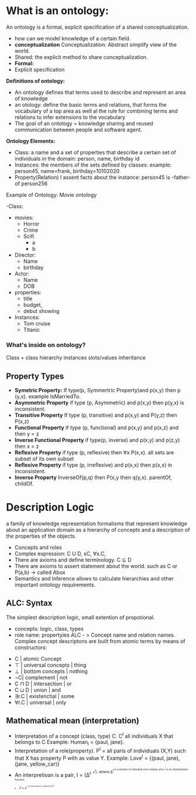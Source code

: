 # What is an ontology:
An ontology is a formal, explicit specification of a shared conceptualization. 
  - how can we model knowledge of a certain field. 
  - **conceptualization** Conceptualization: Abstract simplify view of the world. 
  - Shared: the explicit method to share conceptualization. 
  - **Formal:**
  - Explicit specification

**Definitions of ontology:**
- An ontology defines that terms used to describe and represent an area of knowledge 
- an otology: define the basic terms and relations, that forms the vocabulary of a top area as well al the rule for combining terms and relations to infer extensions to the vocabulary
- The goal of an ontology = knowledge sharing and reused communication between people and software agent. 

**Ontology Elements:**
- Class: a name and a set of properties that describe a certain set of individuals in the domain: person, name, birthday id
- Instances: the members of the sets defined by classes: example: person45, name=frank, birthday=10102020
-  Property(Relation) l assent facts about the instance: person45 is -father-of person256

Example of Ontology: Movie ontology

-Class: 
   - movies:
       - Horror
       - Crime
       - Scifi
         - a
         - b   
   - Director:
     - Name
     - birthday 
   - Actor:
     - Name
     - DOB
- properties:
  - title
  - budget,
  - debut showing
- Instances:
  - Tom cruise
  - Titanic 

### What's inside on ontology?
 Class + class hierarchy
 instances 
 slots/values
 inheritance

## Property Types
- **Symetric Property:** If type(p, Symmertric Property)and p(x,y) then p (y,x). example IsMarriedTo. 
- **Asymmetric Property** if type (p, Asymmetric) and p(x,y) then p(y,x) is inconsistent. 
- **Transitive Property** If type (p, transitive) and p(x,y) and P(y,z) then P(x,z)
- **Functional Property** if type (p, functional) and p(x,y) and p(x,z) and then y = z 
- **Inverse Functional Property** if type(p, inverse) and p(x,y) and p(z,y) then x = z
- **Reflexive Property** if type (p, reflexive) then ∀x P(x,x). all sets are subset of its own subset
- **Reflexive Property** if type (p, irreflexive) and p(x,x) then p(x,x) in inconsistent. 
- **Inverse Property** InverseOf(p,q) then P(x,y then q(y,x). parentOf, childOf. 

# Description Logic
a family of knowledge representation formalisms that represent knowledge about an application domain as a hierarchy of concepts and a description of the properties of the objects.   

- Concepts and roles
- Complex expression: C U D, sC, ∀x.C, 
- There are axioms and define terminology. C ⊆ D
- There are axioms to assert statement about the world. such as C or P(a,b) -> called Abox
- Semantics and Inference allows to calculate hierarchies and other important ontology requirements. 

## ALC: Syntax
The simplest description logic, small extention of propotional. 
- concepts: logic, class, types
- role name: propertyies 
ALC - > Concept name and relation names. Complex concept descriptons are built from atomic terms by means of constructors: 
* C | atomic Concept
* ⊤ | universal concepts | thing
* ⊥ | bottom concepts    | nothing
* ¬C| complement         | not
* C ⊓ D | intersection   | or
* C ⊔ D | union          | and 
* ∃r.C  | existenctial   | some
* ∀r.C  | universal      | only 

## Mathematical mean (interpretation)
- Interpretation of a concept (class, type) C. C<sup>I</sup> all individuals X that belongs to C 
Example: Human<sub>I</sub> = {paul, jane}. 
- Interpretation of a role(property). P<sup>I</sup> = all paris of individuals (X,Y) such that X has property P with as value Y. Example: Love<sup>I</sup> = {(paul, jane),(jane, yellow_car)}
- An interpretioan is a pair, I = (∆<sup>I<sup>, •<sup>I</sup>), where ∆<sup>I<sup> in a domain of individual (non-empty) and •<sup>I</sup> is an interpretation function. 
  - A<sup>I</sup> ⊆ ∆<sup>I<sup>: concept names to subjects of ∆<sup>I<sup>. 
